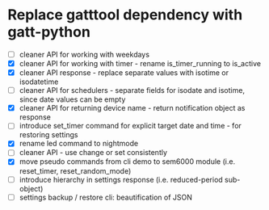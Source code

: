 # Replace gatttool dependency with gatt-python

- [ ] cleaner API for working with weekdays
- [x] cleaner API for working with timer - rename is_timer_running to is_active 
- [x] cleaner API response - replace separate values with isotime or isodatetime
- [ ] cleaner API for schedulers - separate fields for isodate and isotime, since date values can be empty
- [x] cleaner API for returning device name - return notification object as response
- [ ] introduce set_timer command for explicit target date and time - for restoring settings
- [x] rename led command to nightmode
- [ ] cleaner API - use change or set consistently
- [x] move pseudo commands from cli demo to sem6000 module (i.e. reset\_timer, reset\_random_mode)
- [ ] introduce hierarchy in settings response (i.e. reduced-period sub-object)
- [ ] settings backup / restore cli: beautification of JSON
